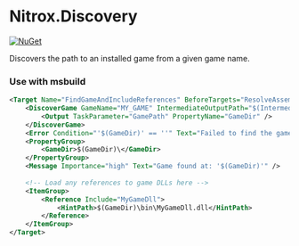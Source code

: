 # Nitrox.Discovery

[![NuGet](https://img.shields.io/nuget/v/Nitrox.Discovery.MSBuild?label=Nitrox.Discovery.MSBuild&logo=NuGet)](https://www.nuget.org/packages/Nitrox.Discovery.MSBuild)

Discovers the path to an installed game from a given game name.

### Use with msbuild
```xml
<Target Name="FindGameAndIncludeReferences" BeforeTargets="ResolveAssemblyReferences">
    <DiscoverGame GameName="MY_GAME" IntermediateOutputPath="$(IntermediateOutputPath)">
        <Output TaskParameter="GamePath" PropertyName="GameDir" />
    </DiscoverGame>
    <Error Condition="'$(GameDir)' == ''" Text="Failed to find the game 'MY_GAME' on your machine" />
    <PropertyGroup>
        <GameDir>$(GameDir)\</GameDir>
    </PropertyGroup>
    <Message Importance="high" Text="Game found at: '$(GameDir)'" />
    
    <!-- Load any references to game DLLs here -->
    <ItemGroup>
        <Reference Include="MyGameDll">
            <HintPath>$(GameDir)\bin\MyGameDll.dll</HintPath>
        </Reference>
    </ItemGroup>
</Target>
```
